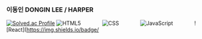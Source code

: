 ### 이동인 DONGIN LEE / HARPER 

[![Solved.ac Profile](http://mazassumnida.wtf/api/v2/generate_badge?boj=harperdoincode)](https://solved.ac/harperdoincode/)
![HTML5](https://img.shields.io/badge/HTML5-E34F26.svg?&style=for-the-badge&logo=html5&logoColor=white)    ![CSS](https://img.shields.io/badge/CSS-1572B6.svg?&style=for-the-badge&logo=css3&logoColor=white)    ![JavaScript](https://img.shields.io/badge/JavaScript-F7DF1E.svg?&style=for-the-badge&logo=javascript&logoColor=black)    ![React](https://img.shields.io/badge/

<!--
**donginLee/donginLee** is a ✨ _special_ ✨ repository because its `README.md` (this file) appears on your GitHub profile.

Here are some ideas to get you started:

- 🔭 I’m currently working on ...
- 🌱 I’m currently learning ...
- 👯 I’m looking to collaborate on ...
- 🤔 I’m looking for help with ...
- 💬 Ask me about ...
- 📫 How to reach me: ...
- 😄 Pronouns: ...
- ⚡ Fun fact: ...
-->
